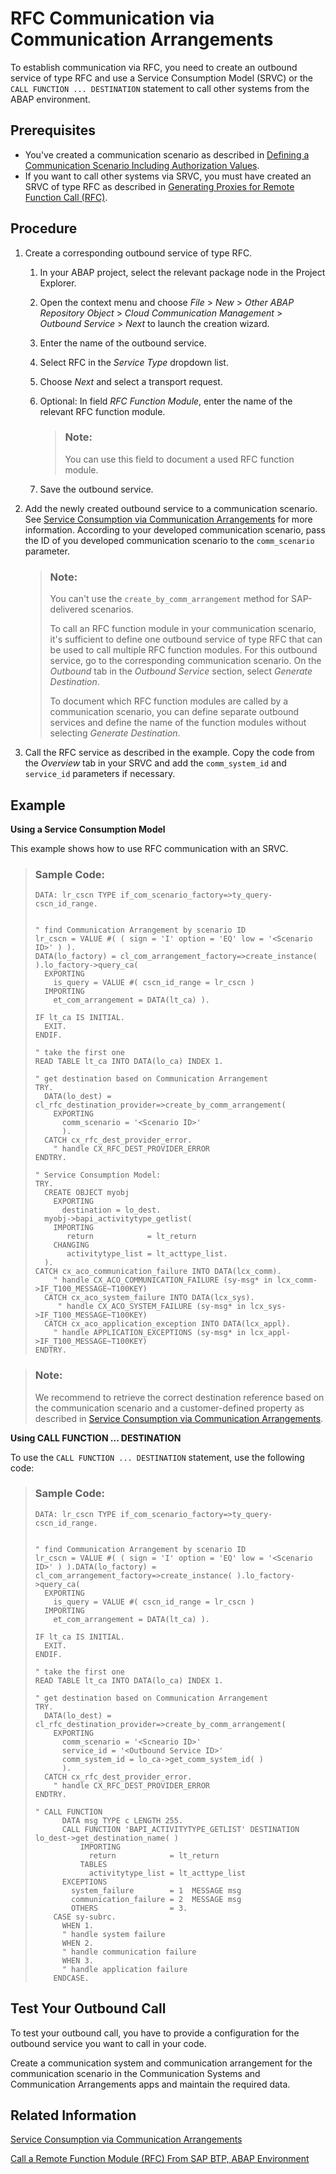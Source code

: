 <!-- loiofadc4a223fb346b89052b94b8811d9b6 -->

# RFC Communication via Communication Arrangements



To establish communication via RFC, you need to create an outbound service of type RFC and use a Service Consumption Model \(SRVC\) or the `CALL FUNCTION ... DESTINATION` statement to call other systems from the ABAP environment.



<a name="loiofadc4a223fb346b89052b94b8811d9b6__section_sbh_3nz_qsb"/>

## Prerequisites

-   You've created a communication scenario as described in [Defining a Communication Scenario Including Authorization Values](defining-a-communication-scenario-including-authorization-values-bba0fd2.md).
-   If you want to call other systems via SRVC, you must have created an SRVC of type RFC as described in [Generating Proxies for Remote Function Call \(RFC\)](https://help.sap.com/docs/abap-cloud/abap-development-tools-user-guide/generating-proxies-for-remote-function-call-rfc?version=sap_btp).



<a name="loiofadc4a223fb346b89052b94b8811d9b6__section_ij2_pnz_qsb"/>

## Procedure

1.  Create a corresponding outbound service of type RFC.

    1.  In your ABAP project, select the relevant package node in the Project Explorer.

    2.  Open the context menu and choose *File* \> *New* \> *Other ABAP Repository Object* \> *Cloud Communication Management* \> *Outbound Service* \> *Next* to launch the creation wizard.
    3.  Enter the name of the outbound service.
    4.  Select RFC in the *Service Type* dropdown list.
    5.  Choose *Next* and select a transport request.
    6.  Optional: In field *RFC Function Module*, enter the name of the relevant RFC function module.

        > ### Note:  
        > You can use this field to document a used RFC function module.

    7.  Save the outbound service.

2.  Add the newly created outbound service to a communication scenario. See [Service Consumption via Communication Arrangements](service-consumption-via-communication-arrangements-86aece6.md) for more information. According to your developed communication scenario, pass the ID of you developed communication scenario to the `comm_scenario` parameter.

    > ### Note:  
    > You can't use the `create_by_comm_arrangement` method for SAP-delivered scenarios.
    > 
    > To call an RFC function module in your communication scenario, it's sufficient to define one outbound service of type RFC that can be used to call multiple RFC function modules. For this outbound service, go to the corresponding communication scenario. On the *Outbound* tab in the *Outbound Service* section, select *Generate Destination*.
    > 
    > To document which RFC function modules are called by a communication scenario, you can define separate outbound services and define the name of the function modules without selecting *Generate Destination*.

3.  Call the RFC service as described in the example. Copy the code from the *Overview* tab in your SRVC and add the `comm_system_id` and `service_id` parameters if necessary.



## Example

**Using a Service Consumption Model**

This example shows how to use RFC communication with an SRVC.

> ### Sample Code:  
> ```abap
> DATA: lr_cscn TYPE if_com_scenario_factory=>ty_query-cscn_id_range.
>  
>  
> " find Communication Arrangement by scenario ID
> lr_cscn = VALUE #( ( sign = 'I' option = 'EQ' low = '<Scenario ID>' ) ).
> DATA(lo_factory) = cl_com_arrangement_factory=>create_instance( ).lo_factory->query_ca(
>   EXPORTING
>     is_query = VALUE #( cscn_id_range = lr_cscn )
>   IMPORTING
>     et_com_arrangement = DATA(lt_ca) ).
>  
> IF lt_ca IS INITIAL.
>   EXIT.
> ENDIF.
>  
> " take the first one
> READ TABLE lt_ca INTO DATA(lo_ca) INDEX 1.
>  
> " get destination based on Communication Arrangement
> TRY.
>   DATA(lo_dest) = cl_rfc_destination_provider=>create_by_comm_arrangement(
>     EXPORTING
>       comm_scenario = '<Scenario ID>'
>       ).
>   CATCH cx_rfc_dest_provider_error.
>     " handle CX_RFC_DEST_PROVIDER_ERROR
> ENDTRY.
>  
> " Service Consumption Model:
> TRY.
>   CREATE OBJECT myobj
>     EXPORTING
>       destination = lo_dest.
>   myobj->bapi_activitytype_getlist(
>     IMPORTING
>        return            = lt_return
>     CHANGING
>        activitytype_list = lt_acttype_list.
>   ).
> CATCH cx_aco_communication_failure INTO DATA(lcx_comm).
>     " handle CX_ACO_COMMUNICATION_FAILURE (sy-msg* in lcx_comm->IF_T100_MESSAGE~T100KEY)
>   CATCH cx_aco_system_failure INTO DATA(lcx_sys).
>      " handle CX_ACO_SYSTEM_FAILURE (sy-msg* in lcx_sys->IF_T100_MESSAGE~T100KEY)
>   CATCH cx_aco_application_exception INTO DATA(lcx_appl).
>     " handle APPLICATION_EXCEPTIONS (sy-msg* in lcx_appl->IF_T100_MESSAGE~T100KEY)
> ENDTRY.
> ```

> ### Note:  
> We recommend to retrieve the correct destination reference based on the communication scenario and a customer-defined property as described in [Service Consumption via Communication Arrangements](service-consumption-via-communication-arrangements-86aece6.md).

**Using CALL FUNCTION ... DESTINATION**

To use the `CALL FUNCTION ... DESTINATION` statement, use the following code:

> ### Sample Code:  
> ```abap
> DATA: lr_cscn TYPE if_com_scenario_factory=>ty_query-cscn_id_range.
>  
>  
> " find Communication Arrangement by scenario ID
> lr_cscn = VALUE #( ( sign = 'I' option = 'EQ' low = '<Scenario ID>' ) ).DATA(lo_factory) = cl_com_arrangement_factory=>create_instance( ).lo_factory->query_ca(
>   EXPORTING
>     is_query = VALUE #( cscn_id_range = lr_cscn )
>   IMPORTING
>     et_com_arrangement = DATA(lt_ca) ).
>  
> IF lt_ca IS INITIAL.
>   EXIT.
> ENDIF.
>  
> " take the first one
> READ TABLE lt_ca INTO DATA(lo_ca) INDEX 1.
>  
> " get destination based on Communication Arrangement
> TRY.
>   DATA(lo_dest) = cl_rfc_destination_provider=>create_by_comm_arrangement(
>     EXPORTING
>       comm_scenario = '<Scneario ID>'
>       service_id = '<Outbound Service ID>'
>       comm_system_id = lo_ca->get_comm_system_id( )
>       ).
>   CATCH cx_rfc_dest_provider_error.
>     " handle CX_RFC_DEST_PROVIDER_ERROR
> ENDTRY.
>  
> " CALL FUNCTION
>       DATA msg TYPE c LENGTH 255.
>       CALL FUNCTION 'BAPI_ACTIVITYTYPE_GETLIST' DESTINATION lo_dest->get_destination_name( )
>           IMPORTING
>             return            = lt_return
>           TABLES
>             activitytype_list = lt_acttype_list
>       EXCEPTIONS
>         system_failure        = 1  MESSAGE msg
>         communication_failure = 2  MESSAGE msg
>         OTHERS                = 3.
>     CASE sy-subrc.
>       WHEN 1.
>       " handle system failure     
>       WHEN 2.
>       " handle communication failure
>       WHEN 3.
>       " handle application failure
>     ENDCASE.
> ```



<a name="loiofadc4a223fb346b89052b94b8811d9b6__section_jz4_v4z_qsb"/>

## Test Your Outbound Call

To test your outbound call, you have to provide a configuration for the outbound service you want to call in your code.

Create a communication system and communication arrangement for the communication scenario in the Communication Systems and Communication Arrangements apps and maintain the required data.



<a name="loiofadc4a223fb346b89052b94b8811d9b6__section_asn_v2r_gxb"/>

## Related Information

[Service Consumption via Communication Arrangements](service-consumption-via-communication-arrangements-86aece6.md)

[Call a Remote Function Module \(RFC\) From SAP BTP, ABAP Environment](https://developers.sap.com/tutorials/abap-env-rfc.html)

